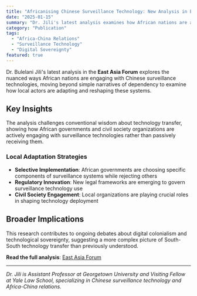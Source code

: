 ```yaml
---
title: "Africanising Chinese Surveillance Technology: New Analysis in East Asia Forum"
date: "2025-01-15"
summary: "Dr. Jili's latest analysis examines how African nations are adapting Chinese surveillance technologies to local contexts, highlighting questions of agency and digital sovereignty."
category: "Publication"
tags:
  - "Africa-China Relations"
  - "Surveillance Technology"
  - "Digital Sovereignty"
featured: true
---
```


Dr. Bulelani Jili's latest analysis in the **East Asia Forum** explores the nuanced ways African nations are engaging with Chinese surveillance technologies, moving beyond simple narratives of dependency to examine how local actors are adapting and reshaping these systems.

## Key Insights

The analysis challenges conventional wisdom about technology transfer, showing how African governments and civil society organizations are actively engaging with surveillance technologies rather than passively receiving them.

### Local Adaptation Strategies

- **Selective Implementation**: African governments are choosing specific components of surveillance systems while rejecting others
- **Regulatory Innovation**: New legal frameworks are emerging to govern surveillance technology use
- **Civil Society Engagement**: Local organizations are playing crucial roles in shaping technology deployment

## Broader Implications

This research contributes to ongoing debates about digital colonialism and technological sovereignty, suggesting a more complex picture of South-South technology transfer than previously understood.

**Read the full analysis**: [East Asia Forum](https://eastasiaforum.org)

---

*Dr. Jili is Assistant Professor at Georgetown University and Visiting Fellow at Yale Law School, specializing in Chinese surveillance technology and Africa-China relations.* 